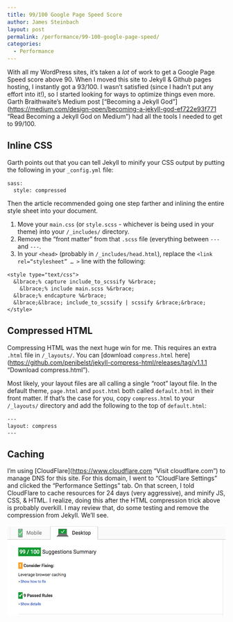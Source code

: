 ```yaml
---
title: 99/100 Google Page Speed Score
author: James Steinbach
layout: post
permalink: /performance/99-100-google-page-speed/
categories:
  - Performance
---
```

With all my WordPress sites, it’s taken a *lot* of work to get a Google Page Speed score above 90. When I moved this site to Jekyll & Github pages hosting, I instantly got a 93/100. I wasn’t satisfied (since I hadn’t put any effort into it!), so I started looking for ways to optimize things even more. Garth Braithwaite’s Medium post [“Becoming a Jekyll God”](https://medium.com/design-open/becoming-a-jekyll-god-ef722e93f771 “Read Becoming a Jekyll God on Medium”) had all the tools I needed to get to 99/100.

## Inline CSS

Garth points out that you can tell Jekyll to minify your CSS output by putting the following in your `_config.yml` file:

```
sass:
  style: compressed
```

Then the article recommended going one step farther and inlining the entire style sheet into your document.

1. Move your `main.css` (or `style.scss` - whichever is being used in your theme) into your `/_includes/` directory.
2. Remove the “front matter” from that `.scss` file (everything between `---` and `---`.
3. In your `<head>` (probably in `/_includes/head.html`), replace the `<link rel=“stylesheet” … >` line with the following:

```
<style type="text/css">
  &lbrace;% capture include_to_scssify %&rbrace;
    &lbrace;% include main.scss %&rbrace;
  &lbrace;% endcapture %&rbrace;
  &lbrace;&lbrace; include_to_scssify | scssify &rbrace;&rbrace;
</style>
```

## Compressed HTML

Compressing HTML was the next huge win for me. This requires an extra `.html` file in `/_layouts/`. You can [download `compress.html` here](https://github.com/penibelst/jekyll-compress-html/releases/tag/v1.1.1 “Download compress.html”).

Most likely, your layout files are all calling a single “root” layout file. In the default theme, `page.html` and `post.html` both called `default.html` in their front matter. If that’s the case for you, copy `compress.html` to your `/_layouts/` directory and add the following to the top of `default.html`:

```
---
layout: compress
---
```

## Caching

I’m using [CloudFlare](https://www.cloudflare.com “Visit cloudflare.com”) to manage DNS for this site. For this domain, I went to “CloudFlare Settings” and clicked the “Performance Settings” tab. On that screen, I told CloudFlare to cache resources for 24 days (very aggressive), and minify JS, CSS, & HTML. I realize, doing this after the HTML compression trick above is probably overkill. I may review that, do some testing and remove the compression from Jekyll. We’ll see.

![Screenshot showing 99/100 Google Page Speed Score](/images/99-100-google-page-speed.jpg "Google Page Speed")